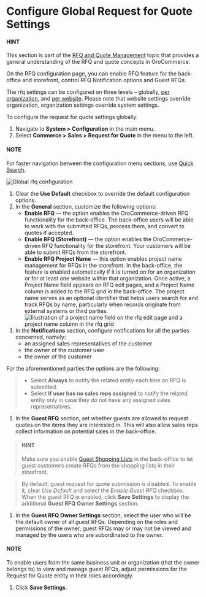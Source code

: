 <a id="configuration-guide-commerce-configuration-sales-rfq"></a>

<a id="user-guide-system-configuration-commerce-sales-rfq"></a>

<a id="sys-conf-commerce-sales-rfq-notifications-general"></a>

<a id="user-guide-system-configuration-commerce-sales-rfq-global"></a>

# Configure Global Request for Quote Settings

#### HINT
This section is part of the [RFQ and Quote Management](../../../../../concept-guides/customers-sales/rfq-quotes/index.md#concept-guide-rfq-quotes) topic that provides a general understanding of the RFQ and quote concepts in OroCommerce.

On the RFQ configuration page, you can enable RFQ feature for the back-office and storefront, control RFQ Notification options and Guest RFQs.

The rfq settings can be configured on three levels – globally, [per organization](../../../user-management/organizations/org-configuration/commerce/sales/organization-guest-rfq.md#user-guide-system-configuration-commerce-sales-rfq-organization), and [per website](../../../websites/web-configuration/commerce/sales/website-guest-rfq.md#sys-conf-commerce-sales-rfq-notifications-website). Please note that website settings override organization, organization settings override system settings.

To configure the request for quote settings globally:

1. Navigate to **System > Configuration** in the main menu.
2. Select **Commerce > Sales > Request for Quote** in the menu to the left.

#### NOTE
For faster navigation between the configuration menu sections, use [Quick Search](../../quick-search.md#user-guide-system-configuration-quick-search).

![Global rfq configuration](user/img/system/config_commerce/sales/global_rfq_options.png)
1. Clear the **Use Default** checkbox to override the default configuration options.
2. In the **General** section, customize the following options:
   * **Enable RFQ** — the option enables the OroCommerce-driven RFQ functionality for the back-office. The back-office users will be able to work with the submitted RFQs, process them, and convert to quotes if accepted.
   * **Enable RFQ (Storefront)** — the option enables the OroCommerce-driven RFQ functionality for the storefront. Your customers will be able to submit RFQs from the storefront.
   * **Enable RFQ Project Name** — this option enables project name management for RFQs in the storefront. In the back-office, the feature is enabled automatically if it is turned on for an organization or for at least one website within that organization. Once active, a Project Name field appears on RFQ edit pages, and a Project Name column is added to the RFQ grid in the back-office. The project name serves as an optional identifier that helps users search for and track RFQs by name, particularly when records originate from external systems or third parties.
     ![Illustration of a project name field on the rfq edit page and a project name column in the rfq grid](user/img/system/config_commerce/sales/rfq-project-name.png)
3. In the **Notifications** section, configure notifications for all the parties concerned, namely:
   * an assigned sales representatives of the customer
   * the owner of the customer user
   * the owner of the customer

For the aforementioned parties the options are the following:

> * Select **Always** to notify the related entity each time an RFQ is submitted.
> * Select **If user has no sales reps assigned** to notify the related entity only in case they do not have any assigned sales representatives.
1. In the **Guest RFQ** section, set whether guests are allowed to request quotes on the items they are interested in. This will also allow sales reps collect information on potential sales in the back-office.

> #### HINT
> Make sure you enable [Guest Shopping Lists](global-shopping-list.md#user-guide-system-configuration-commerce-sales-shopping-list) in the back-office to let guest customers create RFQs from the shopping lists in their storefront.

> By default, guest request for quote submission is disabled. To enable it, clear *Use Default* and select the *Enable Guest RFQ* checkbox. When the guest RFQ is enabled, click **Save Settings** to display the additional **Guest RFQ Owner Settings** section.
1. In the **Guest RFQ Owner Settings** section, select the user who will be the default owner of all guest RFQs.  Depending on the roles and permissions of the owner, guest RFQs may or may not be viewed and managed by the users who are subordinated to the owner.

#### NOTE
To enable users from the same business unit or organization (that the owner belongs to) to view and manage guest RFQs, adjust permissions for the Request for Quote entity in their roles accordingly.

1. Click **Save Settings**.

<!-- finish_rfq -->
